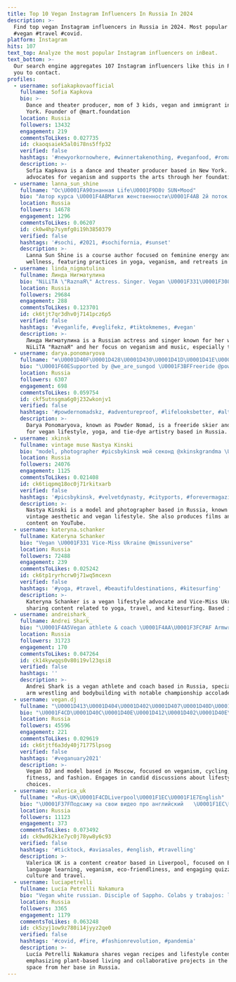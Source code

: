 ```yaml
---
title: Top 10 Vegan Instagram Influencers In Russia In 2024
description: >-
  Find top vegan Instagram influencers in Russia in 2024. Most popular hashtags:
  #vegan #travel #covid.
platform: Instagram
hits: 107
text_top: Analyze the most popular Instagram influencers on inBeat.
text_bottom: >-
  Our search engine aggregates 107 Instagram influencers like this in Russia for
  you to contact.
profiles:
  - username: sofiakapkovaofficial
    fullname: Sofia Kapkova
    bio: >-
      Dance and theater producer, mom of 3 kids, vegan and immigrant in New
      York. Founder of @mart.foundation
    location: Russia
    followers: 13432
    engagement: 219
    commentsToLikes: 0.027735
    id: ckaoqsaiek5al0i78ns5ffp32
    verified: false
    hashtags: '#newyorkornowhere, #winnertakenothing, #veganfood, #romainebrooks'
    description: >-
      Sofia Kapkova is a dance and theater producer based in New York. She
      advocates for veganism and supports the arts through her foundation, MART.
  - username: lanna_sun_shine
    fullname: "Ос\U0001FA90знанная Life\U0001F9D8‍♀️ SUN☀️Mood"
    bio: "Автор курса \U0001F4ABМагия женственности\U0001F4AB 2й поток в МАРТЕ \U0001F33A \U0001F54AЭнергопрактика ☀️Женские флюиды \U0001F331Vegan \U0001F9D8‍♀️ Йога/гвозди \U0001F310 Ретриты"
    location: Russia
    followers: 14678
    engagement: 1296
    commentsToLikes: 0.06207
    id: ck0w4hp7symfg0i19h3850379
    verified: false
    hashtags: '#sochi, #2021, #sochifornia, #sunset'
    description: >-
      Lanna Sun Shine is a course author focused on feminine energy and
      wellness, featuring practices in yoga, veganism, and retreats in Russia.
  - username: linda_nigmatulina
    fullname: Линда Нигматулина
    bio: "NiLiTA \"RaznaЯ\" Actress. Singer. Vegan \U0001F331\U0001F308 Негатив/реклама в БАНю. Напишите мне трек в стиле trap \U0001F3A7"
    location: Russia
    followers: 29684
    engagement: 288
    commentsToLikes: 0.123701
    id: ck6tjt7qr3dhv0j7141pcz6p5
    verified: false
    hashtags: '#veganlife, #veglifekz, #tiktokmemes, #vegan'
    description: >-
      Линда Нигматулина is a Russian actress and singer known for her work with
      NiLiTA "RaznaЯ" and her focus on veganism and music, especially trap.
  - username: darya.ponomaryova
    fullname: "❄️\U0001D40F\U0001D428\U0001D430\U0001D41D\U0001D41E\U0001D42B \U0001D40D\U0001D428\U0001D426\U0001D41A\U0001D41D❄️"
    bio: "\U0001F60ESupported by @we_are_sungod \U0001F3BFFreeride @powdernomads.kz \U0001F459Sunbathing in @kinikitanthrough \U0001F3A8Tie-dye @tiedye.kz \U0001F9D8‍♀️Yoga\U0001F34FVegan lifestyle \U0001D5A0\U0001D5C5\U0001D5C6\U0001D5BA\U0001D5CD\U0001D5D2,\_\U0001D5AA\U0001D5B9\U0001F1F0\U0001F1FF"
    location: Russia
    followers: 6307
    engagement: 698
    commentsToLikes: 0.059754
    id: ckf5utnsgma6g0j232wkonjv1
    verified: false
    hashtags: '#powdernomadskz, #adventureproof, #lifelooksbetter, #altai'
    description: >-
      Darya Ponomaryova, known as Powder Nomad, is a freeride skier and advocate
      for vegan lifestyle, yoga, and tie-dye artistry based in Russia.
  - username: xkinsk
    fullname: vintage muse Nastya Kinski
    bio: "model, photographer #picsbykinsk мой секонд @xkinskgrandma \U0001F45C vegan since 2016\U0001F331 moviemaker #moviekinsk telegram @xkinskmuse YouTube\U0001F90D\U0001F447\U0001F3FC"
    location: Russia
    followers: 24076
    engagement: 1125
    commentsToLikes: 0.021408
    id: ck6tiqpmq18oc0j71rkitxarb
    verified: false
    hashtags: '#picsbykinsk, #velvetdynasty, #cityports, #forevermagazine'
    description: >-
      Nastya Kinski is a model and photographer based in Russia, known for her
      vintage aesthetic and vegan lifestyle. She also produces films and shares
      content on YouTube.
  - username: kateryna.schanker
    fullname: Kateryna Schanker
    bio: "Vegan \U0001F331 Vice-Miss Ukraine @missuniverse"
    location: Russia
    followers: 72488
    engagement: 239
    commentsToLikes: 0.025242
    id: ck6tp1ryrhcrw0j71wq5mcexn
    verified: false
    hashtags: '#yoga, #travel, #beautifuldestinations, #kitesurfing'
    description: >-
      Kateryna Schanker is a vegan lifestyle advocate and Vice-Miss Ukraine,
      sharing content related to yoga, travel, and kitesurfing. Based in Russia.
  - username: andreishark_
    fullname: Andrei Shark_
    bio: "\U0001F4A5Vegan athlete & coach \U0001F4AA\U0001F3FCPAF Armwrestling Overall Champion \U0001F3CB️‍♀️Bench Press champion \U0001F3C6Top 3 Arnold Classic, World and Europa Classic bodybuilding \U0001F447\U0001F3FB"
    location: Russia
    followers: 31723
    engagement: 170
    commentsToLikes: 0.047264
    id: ck14kywqqs0v80i19vl23qsi8
    verified: false
    hashtags: ''
    description: >-
      Andrei Shark is a vegan athlete and coach based in Russia, specializing in
      arm wrestling and bodybuilding with notable championship accolades.
  - username: vegan.dj
    fullname: "\U0001D413\U0001D404\U0001D402\U0001D407\U0001D40D\U0001D40E-\U0001D403\U0001D409. \U0001D40C\U0001D40E\U0001D403\U0001D404\U0001D40B. \U0001D415\U0001D404\U0001D406\U0001D400\U0001D40D"
    bio: "\U0001F4CD\U0001D40C\U0001D40E\U0001D412\U0001D402\U0001D40E\U0001D416 \U0001F98D Зовут Веган! \U0001F6B2 Cyclist @vegan.racer \U0001F3A7 @vegan.techno \U0001F4AA ПП и спорт \U0001F455 Fashion \U0001F354 Вег-дегустатор ✊ Не боюсь говорить правду ⛔️ Не для глупых!"
    location: Russia
    followers: 45596
    engagement: 221
    commentsToLikes: 0.029619
    id: ck6tjtf6a3dy40j71775lpsog
    verified: false
    hashtags: '#veganuary2021'
    description: >-
      Vegan DJ and model based in Moscow, focused on veganism, cycling, tech,
      fitness, and fashion. Engages in candid discussions about lifestyle
      choices.
  - username: valerica_uk
    fullname: "✈️Rus-UK\U0001F4CDLiverpool\U0001F1EC\U0001F1E7English"
    bio: "\U0001F37FПодсажу на свои видео про английский ⠀ \U0001F1EC\U0001F1E7Живу в Ливерпуле, работаю с LFC ⠀ \U0001F39EРазвлеку викторинами в сторис ⠀ \U0001F331Vegan/eco-friendly ⠀ \U0001F4E9@valerica_uk.pr"
    location: Russia
    followers: 11123
    engagement: 373
    commentsToLikes: 0.073492
    id: ck9wd62k1e7yc0j78yw8y6c93
    verified: false
    hashtags: '#ticktock, #aviasales, #english, #travelling'
    description: >-
      Valerica UK is a content creator based in Liverpool, focused on English
      language learning, veganism, eco-friendliness, and engaging quizzes about
      culture and travel.
  - username: luciapetrelli
    fullname: Lucía Petrelli Nakamura
    bio: "Vegan white russian. Disciple of Sappho. Colabs y trabajos: luciamola@gmail.com Recetas y cosas en @veganaloser \U0001F525"
    location: Russia
    followers: 3365
    engagement: 1179
    commentsToLikes: 0.063248
    id: ck5zyj1ow9z780i14jyyz2qe0
    verified: false
    hashtags: '#covid, #fire, #fashionrevolution, #pandemia'
    description: >-
      Lucía Petrelli Nakamura shares vegan recipes and lifestyle content,
      emphasizing plant-based living and collaborative projects in the culinary
      space from her base in Russia.
---
```


